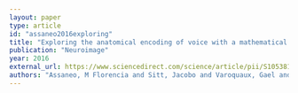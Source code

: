 ```yaml
---
layout: paper
type: article
id: "assaneo2016exploring"
title: "Exploring the anatomical encoding of voice with a mathematical model of the vocal system"
publication: "Neuroimage"
year: 2016
external_url: https://www.sciencedirect.com/science/article/pii/S1053811916303408
authors: "Assaneo, M Florencia and Sitt, Jacobo and Varoquaux, Gael and Sigman, Mariano and Cohen, Laurent and Trevisan, Marcos A"
---
```

